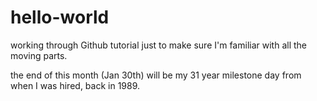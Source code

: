 # hello-world
working through Github tutorial just to make sure I'm familiar with all the moving parts.

the end of this month (Jan 30th) will be my 31 year milestone day from when I was hired, back in 1989.
